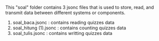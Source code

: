 This "soal" folder contains 3 jsonc files that is used to store, read, and transmit data between different systems or components.
1. soal_baca.jsonc : contains reading quizzes data
2. soal_hitung (1).jsonc : contains counting quizzes data
3. soal_tulis.jsonc : contains writting quizzes data
